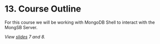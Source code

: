 # 13. Course Outline

For this course we will be working with MongoDB Shell to interact with the MongSB Server.

_View [slides](../slides.pdf) 7 and 8._
